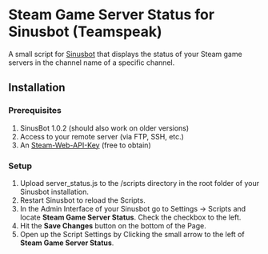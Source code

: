 # Steam Game Server Status for Sinusbot (Teamspeak)

A small script for [Sinusbot](https://github.com/SinusBot) that displays the status of your Steam game servers in the channel name of a specific channel.

## Installation

### Prerequisites
1. SinusBot 1.0.2 (should also work on older versions)
2. Access to your remote server (via FTP, SSH, etc.)
3. An [Steam-Web-API-Key](https://steamcommunity.com/dev/apikey) (free to obtain)

### Setup

1. Upload server_status.js to the /scripts directory in the root folder of your Sinusbot installation.
2. Restart Sinusbot to reload the Scripts.
3. In the Admin Interface of your Sinusbot go to Settings -> Scripts and locate **Steam Game Server Status**. Check the checkbox to the left.
4. Hit the **Save Changes** button on the bottom of the Page.
5. Open up the Script Settings by Clicking the small arrow to the left of **Steam Game Server Status**. 

